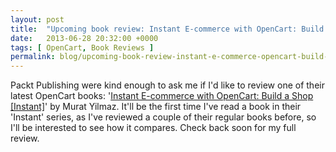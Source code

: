```yaml
---
layout: post
title:  "Upcoming book review: Instant E-commerce with OpenCart: Build a Shop [Instant]"
date:   2013-06-28 20:32:00 +0000
tags: [ OpenCart, Book Reviews ]
permalink: blog/upcoming-book-review-instant-e-commerce-opencart-build-shop-instant
---
```

Packt Publishing were kind enough to ask me if I'd like to review one of their latest OpenCart books: '[Instant E-commerce with OpenCart: Build a Shop [Instant]](http://www.packtpub.com/ecommerce-with-opencart/book)' by Murat Yilmaz. It'll be the first time I've read a book in their 'Instant' series, as I've reviewed a couple of their regular books before, so I'll be interested to see how it compares. Check back soon for my full review.